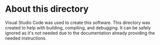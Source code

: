 # About this directory

Visual Studio Code was used to create this software. This directory was created to help with building, compiling, and debugging. It can be safely ignored as it's not needed due to the documentation already providing the needed instructions.